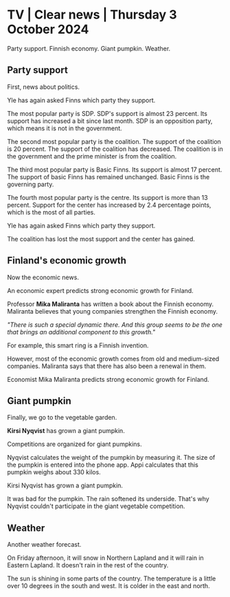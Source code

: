 # TV \| Clear news \| Thursday 3 October 2024

Party support. Finnish economy. Giant pumpkin. Weather.

## Party support

First, news about politics.

Yle has again asked Finns which party they support.

The most popular party is SDP. SDP's support is almost 23 percent. Its support has increased a bit since last month. SDP is an opposition party, which means it is not in the government.

The second most popular party is the coalition. The support of the coalition is 20 percent. The support of the coalition has decreased. The coalition is in the government and the prime minister is from the coalition.

The third most popular party is Basic Finns. Its support is almost 17 percent. The support of basic Finns has remained unchanged. Basic Finns is the governing party.

The fourth most popular party is the centre. Its support is more than 13 percent. Support for the center has increased by 2.4 percentage points, which is the most of all parties.

Yle has again asked Finns which party they support.

The coalition has lost the most support and the center has gained.

## Finland's economic growth

Now the economic news.

An economic expert predicts strong economic growth for Finland.

Professor **Mika Maliranta** has written a book about the Finnish economy. Maliranta believes that young companies strengthen the Finnish economy.

*"There is such a special dynamic there. And this group seems to be the one that brings an additional component to this growth."*

For example, this smart ring is a Finnish invention.

However, most of the economic growth comes from old and medium-sized companies. Maliranta says that there has also been a renewal in them.

Economist Mika Maliranta predicts strong economic growth for Finland.

## Giant pumpkin

Finally, we go to the vegetable garden.

**Kirsi Nyqvist** has grown a giant pumpkin.

Competitions are organized for giant pumpkins.

Nyqvist calculates the weight of the pumpkin by measuring it. The size of the pumpkin is entered into the phone app. Appi calculates that this pumpkin weighs about 330 kilos.

Kirsi Nyqvist has grown a giant pumpkin.

It was bad for the pumpkin. The rain softened its underside. That's why Nyqvist couldn't participate in the giant vegetable competition.

## Weather

Another weather forecast.

On Friday afternoon, it will snow in Northern Lapland and it will rain in Eastern Lapland. It doesn't rain in the rest of the country.

The sun is shining in some parts of the country. The temperature is a little over 10 degrees in the south and west. It is colder in the east and north.

